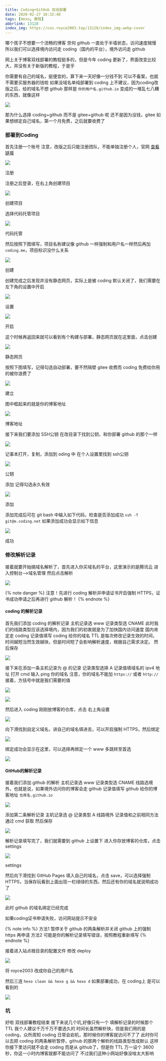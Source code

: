 ```yaml
---
title: Coding+GitHub 双线部署
date: 2020-02-27 16:32:48
tags: [Hexo, 教程]
abbrlink: 13128
index_img: https://cos.royce2003.top/13128/index_img.webp-cover
---
```


哪个孩子不想要一个流畅的博客
奈何 github 一直处于半墙状态，访问速度贼慢
所以我们可以选择境内访问走 coding（国内的平台），境外访问走 github
<!--more-->
网上关于博客双线部署的教程挺多的，但是今年 coding 更新了，界面改变比较大，并没有关于新版的教程，于是乎


你需要有自己的域名，挺便宜的，算下来一天好像一分钱不到
可以不备案，也就不需要买服务器的钱啦
如果没域名单纯部署到 coding 上不建议，因为coding改版之后，给的域名不想 github 那样是
`你的用户名.github.io`
变成的一堆乱七八糟的东西，就像这样

![](https://cos.royce2003.top/13128/01.webp-default)

那为什么选择 coding+github 而不是 gitee+github 呢
还不是因为没钱，gitee 如果想绑定自己域名，第一个月免费，之后就要收费了

### 部署到Coding

首先注册一个账号
注意，改版之后只能注册团队，不能单独注册个人，官网 [查看链接](https://coding.net/)

![](https://cos.royce2003.top/13128/02.webp-default)

注册

注册之后登录，在右上角创建项目

![](https://cos.royce2003.top/13128/03.webp-default)

创建项目

选择代码托管项目

![](https://cos.royce2003.top/13128/04.webp-default)

代码托管

然后按照下图填写，项目名称建议像 github 一样强制和用户名一样然后再加 `coding.me`，项目标识没什么关系

![](https://cos.royce2003.top/13128/05.webp-default)

创建

创建完成之后发现并没有静态网页，实际上是被 coding 默认关闭了，我们需要在左下角的设置中开启

![](https://cos.royce2003.top/13128/06.webp-default)

设置

![](https://cos.royce2003.top/13128/07.webp-default)

开启

这个时候再返回来就可以看到有个构建与部署，静态网页就在这里面，点击创建

![](https://cos.royce2003.top/13128/08.webp-default)

静态网页

按照下图填写，记得勾选自动部署，要不然隔壁 gitee 收费而 coding 免费给你用的被你浪费了

![](https://cos.royce2003.top/13128/09.webp-default)

建立

图中框起来的就是你的博客地址

![](https://cos.royce2003.top/13128/10.webp-default)

博客地址

接下来我们要添加 SSH公钥
在改目录下找到公钥，和你部署 github 的那个一样

![](https://cos.royce2003.top/13128/11.webp-default)

记事本打开，复制，添加到 oding 中
在个人设置里找到 ssh公钥

![](https://cos.royce2003.top/13128/12.webp-default)

公钥

添加
记得勾选永久有效

![](https://cos.royce2003.top/13128/13.webp-default)

添加

添加完成后可在 git bash 中输入如下代码，检查是否添加成功
`ssh -T git@e.coding.net`
如果添加成功会显示如下信息

![](https://cos.royce2003.top/13128/14.webp-default)

成功

### 修改解析记录

接着就要开始搞域名解析了，首先进入你买域名的平台，这里演示的是腾讯云
进入控制台-->域名管理
然后点击解析

![](https://cos.royce2003.top/13128/15.webp-default)

{% note danger %}
注意！先进行 coding 解析并申请证书开启强制 HTTPS，证书成功申请之后再进行 github 解析！
{% endnote %}

#### coding 的解析记录

首先我们添加 coding 的解析记录
主机记录选 www
记录类型选 CNAME
此时我们的线路类型应该选择境内，因为我们的初衷就是为了加快国内访问速度
国内肯定走 coding
记录值填写 coding 给你的域名
TTL 是每次修改记录生效的时间，时间越短当然生效越快，但是时间短了会影响解析速度，根据自己需求决定。
然后保存

![](https://cos.royce2003.top/13128/16.webp-default)

接下来在添加一条主机记录为 @ 的记录
记录类型选择 A
记录值填域名的 ipv4 地址
打开 cmd
输入
ping 你的域名
注意，你的域名不能加 `https://` 或者 `http://`
接着，方括号中就是我们需要的值

![](https://cos.royce2003.top/13128/17.webp-default)

![](https://cos.royce2003.top/13128/18.webp-default)

然后进入 coding 刚刚放博客的仓库，点击
右上角设置

![](https://cos.royce2003.top/13128/19.webp-default)

向下滑找到自定义域名，讲自己的域名填进去，可以开启强制 HTTPS，然后绑定

![](https://cos.royce2003.top/13128/20.webp-default)

绑定成功会显示在这里，可以选择再绑定一个 www 多跳转至首选

![](https://cos.royce2003.top/13128/21.webp-default)

#### GitHub的解析记录

接着我们添加 github 的解析
主机记录选 www
记录类型选 CNAME
线路选境外，也就是说，如果境外访问你的博客会走 github
记录值填写 github 给你的博客地址
`仓库名.github.io`

![](https://cos.royce2003.top/13128/22.webp-default)

添加第二条解析记录
主机记录选 @
记录类型 A
线路境外
记录值和之前相同方法通过 cmd 获取
然后保存

![](https://cos.royce2003.top/13128/23.webp-default)

解析记录填写完了，我们就需要到 github 上设置下
进入你存放博客的仓库，点击 settings

![](https://cos.royce2003.top/13128/24.webp-default)

settings

然后向下滑找到 GitHub Pages
填入自己的域名，点击 save，可以选择强制 HTTPS，当保存玩看到上面出现一栏绿绿的东西，然后还有你的域名就说明成功了

![](https://cos.royce2003.top/13128/25.webp-default)

此时 github 的域名绑定已经完成

如果coding证书申请失败，访问网站提示不安全

{% note info %}
方法1 暂停关于 github 的两条解析并关闭 github 上的强制 https 再申请
方法2 可能是你的解析记录填写错误，按照教程重新填写
{% endnote %}

接着进入站点根目录的配置文件
修改 deploy

![](https://cos.royce2003.top/13128/26.webp-default)

将 royce2003 改成你自己的用户名

然后三连
`hexo clean && hexo g && hexo d`
如果部署成功，在 coding上 是可以看到的

![](https://cos.royce2003.top/13128/27.webp-default)

### 坑

好啦
双线部署教程结束
接下来说几个坑,好像只有一个
填解析记录的时候那个 TTL 我个人建议千万千万不要选久的
时间长虽然解析快，但是我们用的是 coding，众所周知
coding 日常会宕机，那时候你的博客就访问不了了
此时你可以去把 coding 的两条解析暂停，github 的那两个解析的线路类型改成默认
这样你接下里访问就不会走 coding 而是从 github了，但是你 TTL 万一设个 3600 秒，你这一小时内博客就都不能访问了
不过我们这种小网站好像没啥太大影响